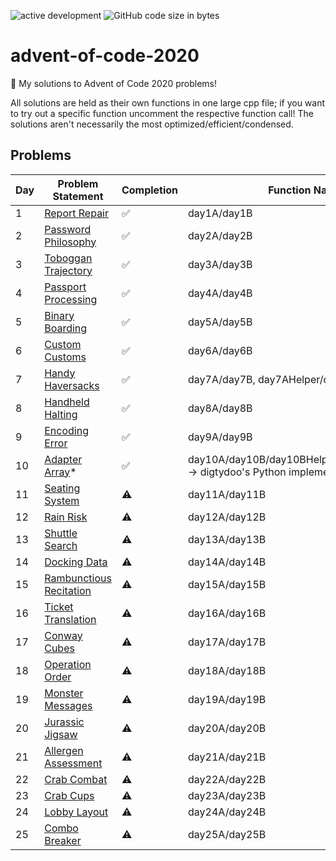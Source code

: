 ![active development](https://img.shields.io/badge/active%20dev-yes-brightgreen.svg)
![GitHub code size in bytes](https://img.shields.io/github/languages/code-size/simcard0000/advent-of-code-2020.svg)
# advent-of-code-2020
🎄 My solutions to Advent of Code 2020 problems!

All solutions are held as their own functions in one large cpp file; if you want to try out a specific function uncomment the respective function call! The solutions aren't necessarily the most optimized/efficient/condensed.

## Problems
| Day | Problem Statement                                          | Completion | Function Name |           Input           | A: Solution | B: Solution | 
| --- | ---------------------------------------------------------- | ---------- | ------------- | ------------------------- | ----------- | ----------- |
|  1  | [Report Repair](https://adventofcode.com/2020/day/1)       | ✅         | day1A/day1B  | [day1input](https://github.com/simcard0000/advent-of-code-2020/blob/main/src/day1input.txt)              |   987339   |  259521570  |
|  2  | [Password Philosophy](https://adventofcode.com/2020/day/2) | ✅         | day2A/day2B  | [day2input](https://github.com/simcard0000/advent-of-code-2020/blob/main/src/day2input.txt)              |     393    |     690  | 
|  3  | [Toboggan Trajectory](https://adventofcode.com/2020/day/3) | ✅         | day3A/day3B  | [day3input](https://github.com/simcard0000/advent-of-code-2020/blob/main/src/day3input.txt)              |     230    |  9533698720 |
|  4  | [Passport Processing](https://adventofcode.com/2020/day/4) | ✅         | day4A/day4B  | [day4input](https://github.com/simcard0000/advent-of-code-2020/blob/main/src/day4input.txt)              |     216    |    150   |
|  5  | [Binary Boarding](https://adventofcode.com/2020/day/5)     | ✅         | day5A/day5B  | [day5input](https://github.com/simcard0000/advent-of-code-2020/blob/main/src/day5input.txt)              |     888    |    522   |
|  6  | [Custom Customs](https://adventofcode.com/2020/day/6)      | ✅         | day6A/day6B  | [day6input](https://github.com/simcard0000/advent-of-code-2020/blob/main/src/day6input.txt)              |    7120    |   3570   |
|  7  | [Handy Haversacks](https://adventofcode.com/2020/day/7)    | ✅         | day7A/day7B, day7AHelper/day7BHelper  | [day7input](https://github.com/simcard0000/advent-of-code-2020/blob/main/src/day7input.txt) -> shiny gold               |     126     |    220149    |
|  8  | [Handheld Halting](https://adventofcode.com/2020/day/8)    | ✅         | day8A/day8B  | [day8input](https://github.com/simcard0000/advent-of-code-2020/blob/main/src/day8input.txt)              |    2080    |   2477   |
|  9  | [Encoding Error](https://adventofcode.com/2020/day/9)      | ✅         | day9A/day9B  | [day9input](https://github.com/simcard0000/advent-of-code-2020/blob/main/src/day9input.txt)              |  776203571 | 104800569 |
| 10  | [Adapter Array](https://adventofcode.com/2020/day/10)*      | ✅         | day10A/day10B/day10BHelper1/[day10BHelper2](https://www.reddit.com/r/adventofcode/comments/ka8z8x/2020_day_10_solutions/) -> digtydoo's Python implementation| [day10input](https://github.com/simcard0000/advent-of-code-2020/blob/main/src/day10input.txt) |   2414   |  21156911906816  |
| 11  | [Seating System](https://adventofcode.com/2020/day/11) |⚠            | day11A/day11B| [day11input]               |             |             |
| 12  | [Rain Risk](https://adventofcode.com/2020/day/12)                                                           |⚠            | day12A/day12B| [day12input]               |             |             |
| 13  | [Shuttle Search](https://adventofcode.com/2020/day/13)                                                            |⚠            | day13A/day13B| [day13input]               |             |             |
| 14  | [Docking Data](https://adventofcode.com/2020/day/14)                                                           |⚠            | day14A/day14B| [day14input]               |             |             |
| 15  | [Rambunctious Recitation](https://adventofcode.com/2020/day/15)                                                           |⚠            | day15A/day15B| [day15input]               |             |             |
| 16  | [Ticket Translation](https://adventofcode.com/2020/day/16)                                                           |⚠            | day16A/day16B| [day16input]               |             |             |
| 17  | [Conway Cubes](https://adventofcode.com/2020/day/17)                                                           |⚠            | day17A/day17B| [day17input]               |             |             |
| 18  | [Operation Order](https://adventofcode.com/2020/day/18)                                                            |⚠            | day18A/day18B| [day18input]               |             |             |
| 19  | [Monster Messages](https://adventofcode.com/2020/day/19)                                                           |⚠            | day19A/day19B| [day19input]               |             |             |
| 20  | [Jurassic Jigsaw](https://adventofcode.com/2020/day/20)                                                           |⚠            | day20A/day20B| [day20input]               |             |             |
| 21  | [Allergen Assessment](https://adventofcode.com/2020/day/21)                                                           |⚠            | day21A/day21B| [day21input]               |             |             |
| 22  | [Crab Combat](https://adventofcode.com/2020/day/22)                                                           |⚠            | day22A/day22B| [day22input]               |             |             |
| 23  | [Crab Cups](https://adventofcode.com/2020/day/23)                                                           |⚠            | day23A/day23B| [day23input]               |             |             |
| 24  | [Lobby Layout](https://adventofcode.com/2020/day/24)                                                            |⚠            | day24A/day24B| [day24input]               |             |             |
| 25  | [Combo Breaker](https://adventofcode.com/2020/day/25)                                                           |⚠            | day25A/day25B| [day25input]               |             |             |
